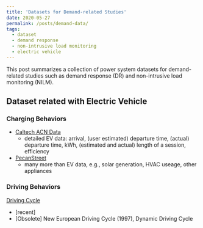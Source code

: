 ```yaml
---
title: 'Datasets for Demand-related Studies'
date: 2020-05-27
permalink: /posts/demand-data/
tags:
  - dataset
  - demand response
  - non-intrusive load monitoring
  - electric vehicle
---
```


This post summarizes a collection of power system datasets for demand-related studies such as demand response (DR) and non-intrusive load monitoring (NILM).


## Dataset related with Electric Vehicle
### Charging Behaviors
- [Caltech ACN Data](https://ev.caltech.edu/dataset)
	- detailed EV data: arrival, (user estimated) departure time, (actual) departure time, kWh, (estimated and actual) length of a session, efficiency
- [PecanStreet](https://www.pecanstreet.org/dataport/about/)
	- many more than EV data, e.g., solar generation, HVAC useage, other appliances

### Driving Behaviors
[Driving Cycle](https://en.wikipedia.org/wiki/Driving_cycle)
- [recent] 
- [Obsolete] New European Driving Cycle (1997), Dynamic Driving Cycle 